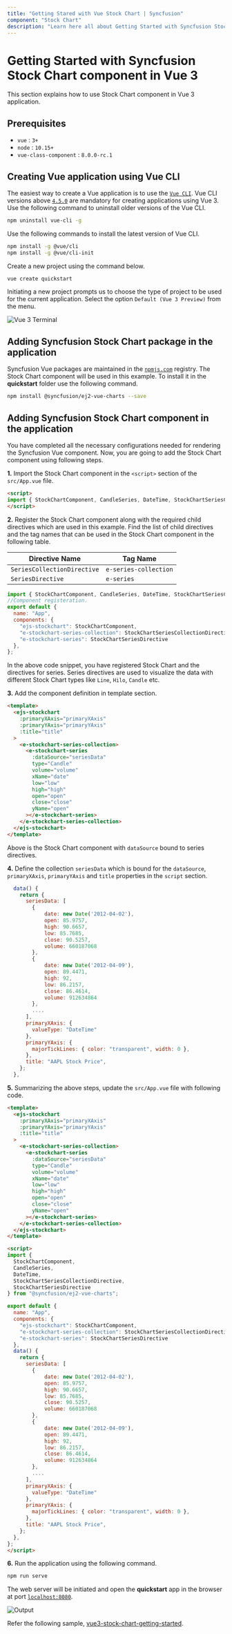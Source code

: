 ```yaml
---
title: "Getting Stared with Vue Stock Chart | Syncfusion"
component: "Stock Chart"
description: "Learn here all about Getting Started with Syncfusion Stock Chart in Vue application using Vue CLI."
---
```


# Getting Started with Syncfusion Stock Chart component in Vue 3

This section explains how to use Stock Chart component in Vue 3 application.

## Prerequisites

* `vue` : `3+`
* `node` : `10.15+`
* `vue-class-component` : `8.0.0-rc.1`

## Creating Vue application using Vue CLI

The easiest way to create a Vue application is to use the [`Vue CLI`](https://github.com/vuejs/vue-cli). Vue CLI versions above [`4.5.0`](https://v3.vuejs.org/guide/migration/introduction.html#vue-cli) are mandatory for creating applications using Vue 3. Use the following command to uninstall older versions of the Vue CLI.

```bash
npm uninstall vue-cli -g
```

Use the following commands to install the latest version of Vue CLI.

```bash
npm install -g @vue/cli
npm install -g @vue/cli-init
```

Create a new project using the command below.

```bash
vue create quickstart

```

Initiating a new project prompts us to choose the type of project to be used for the current application. Select the option `Default (Vue 3 Preview)` from the menu.

![Vue 3 Terminal](./images/vue3-terminal.png)

## Adding Syncfusion Stock Chart package in the application

Syncfusion Vue packages are maintained in the [`npmjs.com`](https://www.npmjs.com/~syncfusionorg) registry. The Stock Chart component will be used in this example. To install it in the **quickstart** folder use the following command.

```bash
npm install @syncfusion/ej2-vue-charts --save
```

## Adding Syncfusion Stock Chart component in the application

You have completed all the necessary configurations needed for rendering the Syncfusion Vue component. Now, you are going to add the Stock Chart component using following steps.

**1.** Import the Stock Chart component in the `<script>` section of the `src/App.vue` file.

```html
<script>
import { StockChartComponent, CandleSeries, DateTime, StockChartSeriesCollectionDirective, StockChartSeriesDirective, StockChart } from "@syncfusion/ej2-vue-charts";
</script>
```

**2.** Register the Stock Chart component along with the required child directives which are used in this example. Find the list of child directives and the tag names that can be used in the Stock Chart component in the following table.
  
| Directive Name              | Tag Name              |
|-----------------------------|-----------------------|
| `SeriesCollectionDirective` | `e-series-collection` |
| `SeriesDirective`           | `e-series`            |

```js
import { StockChartComponent, CandleSeries, DateTime, StockChartSeriesCollectionDirective, StockChartSeriesDirective, StockChart } from "@syncfusion/ej2-vue-charts";
//Component registeration.
export default {
  name: "App",
  components: {
    "ejs-stockchart": StockChartComponent,
    "e-stockchart-series-collection": StockChartSeriesCollectionDirective,
    "e-stockchart-series": StockChartSeriesDirective
  },
};

```

In the above code snippet, you have registered Stock Chart and the directives for series. Series directives are used to visualize the data with different Stock Chart types like `Line`, `Hilo`, `Candle` etc.
  
**3.** Add the component definition in template section.

```html
<template>
  <ejs-stockchart
    :primaryXAxis="primaryXAxis"
    :primaryYAxis="primaryYAxis"
    :title="title"
  >
    <e-stockchart-series-collection>
      <e-stockchart-series
        :dataSource="seriesData"
        type="Candle"
        volume="volume"
        xName="date"
        low="low"
        high="high"
        open="open"
        close="close"
        yName="open"
      ></e-stockchart-series>
    </e-stockchart-series-collection>
  </ejs-stockchart>
</template>

```

Above is the Stock Chart component with `dataSource` bound to series directives.

**4.** Define the collection `seriesData` which is bound for the `dataSource`, `primaryXAxis`, `primaryYAxis` and `title` properties in the `script` section.

```js
  data() {
    return {
      seriesData: [
        {
            date: new Date('2012-04-02'),
            open: 85.9757,
            high: 90.6657,
            low: 85.7685,
            close: 90.5257,
            volume: 660187068
        },
        {
            date: new Date('2012-04-09'),
            open: 89.4471,
            high: 92,
            low: 86.2157,
            close: 86.4614,
            volume: 912634864
        },
        ....
      ],
      primaryXAxis: {
        valueType: "DateTime"
      },
      primaryYAxis: {
        majorTickLines: { color: "transparent", width: 0 },
      },
      title: "AAPL Stock Price",
    };
  },

```

**5.** Summarizing the above steps, update the `src/App.vue` file with following code.

```html
<template>
  <ejs-stockchart
    :primaryXAxis="primaryXAxis"
    :primaryYAxis="primaryYAxis"
    :title="title"
  >
    <e-stockchart-series-collection>
      <e-stockchart-series
        :dataSource="seriesData"
        type="Candle"
        volume="volume"
        xName="date"
        low="low"
        high="high"
        open="open"
        close="close"
        yName="open"
      ></e-stockchart-series>
    </e-stockchart-series-collection>
  </ejs-stockchart>
</template>

<script>
import {
  StockChartComponent,
  CandleSeries,
  DateTime,
  StockChartSeriesCollectionDirective,
  StockChartSeriesDirective
} from "@syncfusion/ej2-vue-charts";

export default {
  name: "App",
  components: {
    "ejs-stockchart": StockChartComponent,
    "e-stockchart-series-collection": StockChartSeriesCollectionDirective,
    "e-stockchart-series": StockChartSeriesDirective
  },
  data() {
    return {
      seriesData: [
        {
            date: new Date('2012-04-02'),
            open: 85.9757,
            high: 90.6657,
            low: 85.7685,
            close: 90.5257,
            volume: 660187068
        },
        {
            date: new Date('2012-04-09'),
            open: 89.4471,
            high: 92,
            low: 86.2157,
            close: 86.4614,
            volume: 912634864
        },
        ....
      ],
      primaryXAxis: {
        valueType: "DateTime"
      },
      primaryYAxis: {
        majorTickLines: { color: "transparent", width: 0 },
      },
      title: "AAPL Stock Price",
    };
  },
};
</script>

```

**6.** Run the application using the following command.

```bash
npm run serve
```

The web server will be initiated and open the **quickstart** app in the browser at port [`localhost:8080`](http://localhost:8080/).

![Output](./images/vue3-stockchart-demo.png)

Refer the following sample, [vue3-stock-chart-getting-started](https://github.com/SyncfusionExamples/vue3-stock-chart-getting-started).
